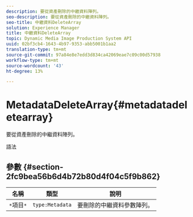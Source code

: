 ```yaml
---
description: 要從資產刪除的中繼資料陣列。
seo-description: 要從資產刪除的中繼資料陣列。
seo-title: 中繼資料DeleteArray
solution: Experience Manager
title: 中繼資料DeleteArray
topic: Dynamic Media Image Production System API
uuid: 02bf3cb4-1643-4b97-9353-abb5001b1aa2
translation-type: tm+mt
source-git-commit: 97a84e8e7edd3d834ca42069eae7c09c00d57938
workflow-type: tm+mt
source-wordcount: '43'
ht-degree: 13%

---
```



# MetadataDeleteArray{#metadatadeletearray}

要從資產刪除的中繼資料陣列。

語法

## 參數 {#section-2fc9bea56b6d4b72b80d4f04c5f9b862}

| 名稱 | 類型 | 說明 |
|---|---|---|
| `*`項目`*` | `type:Metadata` | 要刪除的中繼資料參數陣列。 |


